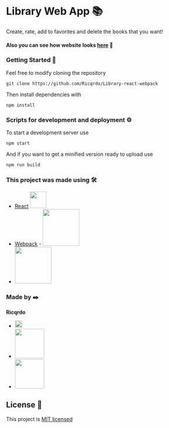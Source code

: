# Library Web App 📚

Create, rate, add to favorites and delete the books that you want!

<!-- prettier-ignore -->
#### Also you can see how website looks [here](https://library-react.netlify.app/) 🔗

<!-- prettier-ignore -->
### Getting Started 🚀

<!-- prettier-ignore -->
  Feel free to modify cloning the repository

<!-- prettier-ignore -->
  `git clone https://github.com/Ricqrdo/Library-react-webpack`

<!-- prettier-ignore -->
  Then install dependencies with

<!-- prettier-ignore -->
  `npm install`

<!-- prettier-ignore -->
### Scripts for development and deployment ⚙️

<!-- prettier-ignore -->
  To start a development server use

<!-- prettier-ignore -->
  `npm start`

<!-- prettier-ignore -->
  And if you want to get a minified version ready to upload use

<!-- prettier-ignore -->
  `npm run build`

<!-- prettier-ignore -->
### This project was made using 🛠️

<!-- prettier-ignore -->
  - [React](https://github.com/facebook/react) <img src='https://upload.wikimedia.org/wikipedia/commons/a/a7/React-icon.svg' width='45px'>
  - [Webpack](https://github.com/webpack/webpack)   - <a href='https://github.com/webpack/webpack'><img src='https://raw.githubusercontent.com/webpack/media/05bb13961020d58eb6c4cad1c45e3299a6b455c7/logo/logo-on-white-bg.svg' width='100px'>
  - <a href='https://github.com/babel/babel'><img src='https://upload.wikimedia.org/wikipedia/commons/0/02/Babel_Logo.svg' width='100px'></a>
<!-- prettier-ignore -->

### Made by ✒️

**Ricqrdo**

<!-- prettier-ignore -->
  - <a href='https://github.com/Ricqrdo'><img src='https://upload.wikimedia.org/wikipedia/commons/9/91/Octicons-mark-github.svg' width='20px'></a>
  - <a href='https://www.linkedin.com/in/ricqrdo/'><img src='https://upload.wikimedia.org/wikipedia/commons/0/01/LinkedIn_Logo.svg' width='80px'></a>
  - <a href='https://twitter.com/Ricqrdo__'><img src='https://upload.wikimedia.org/wikipedia/commons/5/51/Twitter_logo.svg' width='80px'></a>

## License 📜

<!-- prettier-ignore -->
  This project is [MIT licensed](https://github.com/facebook/react/blob/master/LICENSE)
